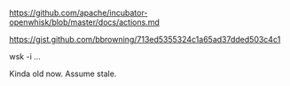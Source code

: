 https://github.com/apache/incubator-openwhisk/blob/master/docs/actions.md

https://gist.github.com/bbrowning/713ed5355324c1a65ad37dded503c4c1

wsk -i ...

Kinda old now. Assume stale.
